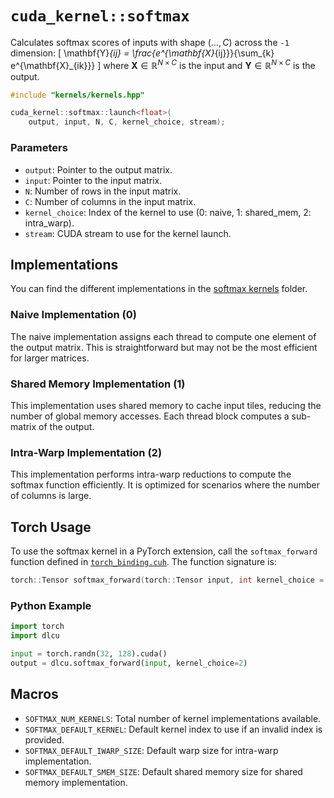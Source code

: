 # `cuda_kernel::softmax`

Calculates softmax scores of inputs with shape $(...,C)$ across the `-1` dimension:
\[
\mathbf{Y}_{ij} = \frac{e^{\mathbf{X}_{ij}}}{\sum_{k} e^{\mathbf{X}_{ik}}}
\]
where $\mathbf{X} \in \mathbb{R}^{N \times C}$ is the input and $\mathbf{Y} \in \mathbb{R}^{N \times C}$ is the output.

```cpp
#include "kernels/kernels.hpp"

cuda_kernel::softmax::launch<float>(
    output, input, N, C, kernel_choice, stream);
```

### Parameters

- `output`: Pointer to the output matrix.
- `input`: Pointer to the input matrix.
- `N`: Number of rows in the input matrix.
- `C`: Number of columns in the input matrix.
- `kernel_choice`: Index of the kernel to use (0: naive, 1: shared_mem, 2: intra_warp).
- `stream`: CUDA stream to use for the kernel launch.

## Implementations

You can find the different implementations in the [softmax kernels](../../csrc/kernels/softmax) folder.

### Naive Implementation (0)

The naive implementation assigns each thread to compute one element of the output matrix. This is straightforward but may not be the most efficient for larger matrices.

### Shared Memory Implementation (1)

This implementation uses shared memory to cache input tiles, reducing the number of global memory accesses. Each thread block computes a sub-matrix of the output.

### Intra-Warp Implementation (2)

This implementation performs intra-warp reductions to compute the softmax function efficiently. It is optimized for scenarios where the number of columns is large.

## Torch Usage

To use the softmax kernel in a PyTorch extension, call the `softmax_forward` function defined in [`torch_binding.cuh`](../../csrc/kernels/softmax/torch_binding.cuh). The function signature is:

```cpp
torch::Tensor softmax_forward(torch::Tensor input, int kernel_choice = SOFTMAX_DEFAULT_KERNEL);
```

### Python Example

```python
import torch
import dlcu

input = torch.randn(32, 128).cuda()
output = dlcu.softmax_forward(input, kernel_choice=2)
```

## Macros

- `SOFTMAX_NUM_KERNELS`: Total number of kernel implementations available.
- `SOFTMAX_DEFAULT_KERNEL`: Default kernel index to use if an invalid index is provided.
- `SOFTMAX_DEFAULT_IWARP_SIZE`: Default warp size for intra-warp implementation.
- `SOFTMAX_DEFAULT_SMEM_SIZE`: Default shared memory size for shared memory implementation.
